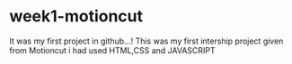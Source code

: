# week1-motioncut
It was my first project in github...! 
This was my first intership project given from Motioncut
i had used HTML,CSS and JAVASCRIPT
